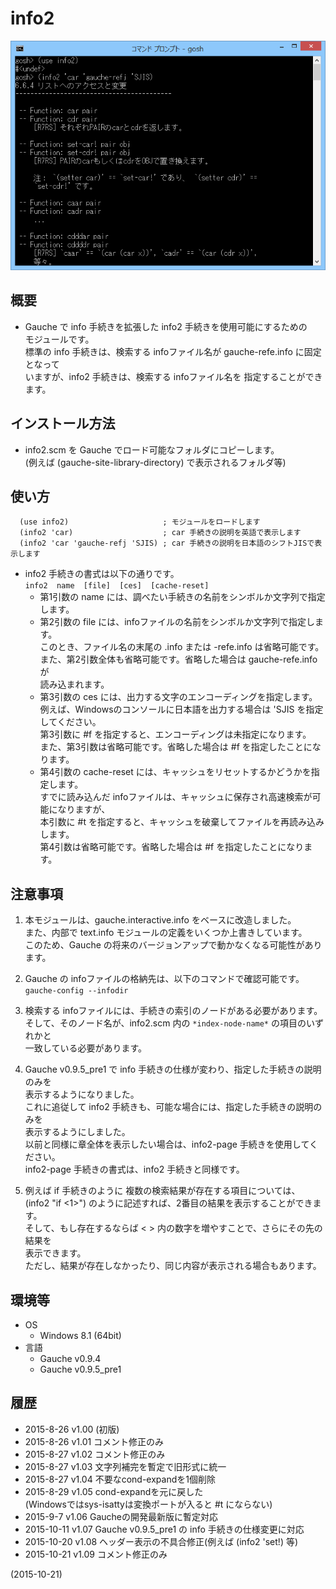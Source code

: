 # info2

![image](image.png)

## 概要
- Gauche で info 手続きを拡張した info2 手続きを使用可能にするための  
  モジュールです。  
  標準の info 手続きは、検索する infoファイル名が gauche-refe.info に固定となって  
  いますが、info2 手続きは、検索する infoファイル名を 指定することができます。


## インストール方法
- info2.scm を Gauche でロード可能なフォルダにコピーします。  
  (例えば (gauche-site-library-directory) で表示されるフォルダ等)


## 使い方
```
  (use info2)                     ; モジュールをロードします
  (info2 'car)                    ; car 手続きの説明を英語で表示します
  (info2 'car 'gauche-refj 'SJIS) ; car 手続きの説明を日本語のシフトJISで表示します
```
- info2 手続きの書式は以下の通りです。  
  `info2  name  [file]  [ces]  [cache-reset]`
  - 第1引数の name には、調べたい手続きの名前をシンボルか文字列で指定します。
  - 第2引数の file には、infoファイルの名前をシンボルか文字列で指定します。  
    このとき、ファイル名の末尾の .info または -refe.info は省略可能です。  
    また、第2引数全体も省略可能です。省略した場合は gauche-refe.info が  
    読み込まれます。
  - 第3引数の ces には、出力する文字のエンコーディングを指定します。  
    例えば、Windowsのコンソールに日本語を出力する場合は 'SJIS を指定してください。  
    第3引数に #f を指定すると、エンコーディングは未指定になります。  
    また、第3引数は省略可能です。省略した場合は #f を指定したことになります。
  - 第4引数の cache-reset には、キャッシュをリセットするかどうかを指定します。  
    すでに読み込んだ infoファイルは、キャッシュに保存され高速検索が可能になりますが、  
    本引数に #t を指定すると、キャッシュを破棄してファイルを再読み込みします。  
    第4引数は省略可能です。省略した場合は #f を指定したことになります。


## 注意事項
1. 本モジュールは、gauche.interactive.info をベースに改造しました。  
   また、内部で text.info モジュールの定義をいくつか上書きしています。  
   このため、Gauche の将来のバージョンアップで動かなくなる可能性があります。

2. Gauche の infoファイルの格納先は、以下のコマンドで確認可能です。  
   `gauche-config --infodir`

3. 検索する infoファイルには、手続きの索引のノードがある必要があります。  
   そして、そのノード名が、info2.scm 内の `*index-node-name*` の項目のいずれかと  
   一致している必要があります。

4. Gauche v0.9.5_pre1 で info 手続きの仕様が変わり、指定した手続きの説明のみを  
   表示するようになりました。  
   これに追従して info2 手続きも、可能な場合には、指定した手続きの説明のみを  
   表示するようにしました。  
   以前と同様に章全体を表示したい場合は、info2-page 手続きを使用してください。  
   info2-page 手続きの書式は、info2 手続きと同様です。

5. 例えば if 手続きのように 複数の検索結果が存在する項目については、  
   (info2 "if <1>") のように記述すれば、2番目の結果を表示することができます。  
   そして、もし存在するならば < > 内の数字を増やすことで、さらにその先の結果を  
   表示できます。  
   ただし、結果が存在しなかったり、同じ内容が表示される場合もあります。


## 環境等
- OS
  - Windows 8.1 (64bit)
- 言語
  - Gauche v0.9.4
  - Gauche v0.9.5_pre1

## 履歴
- 2015-8-26  v1.00 (初版)
- 2015-8-26  v1.01 コメント修正のみ
- 2015-8-27  v1.02 コメント修正のみ
- 2015-8-27  v1.03 文字列補完を暫定で旧形式に統一
- 2015-8-27  v1.04 不要なcond-expandを1個削除
- 2015-8-29  v1.05 cond-expandを元に戻した  
  (Windowsではsys-isattyは変換ポートが入ると #t にならない)
- 2015-9-7   v1.06 Gaucheの開発最新版に暫定対応
- 2015-10-11 v1.07 Gauche v0.9.5_pre1 の info 手続きの仕様変更に対応
- 2015-10-20 v1.08 ヘッダー表示の不具合修正(例えば (info2 'set!) 等)
- 2015-10-21 v1.09 コメント修正のみ


(2015-10-21)
